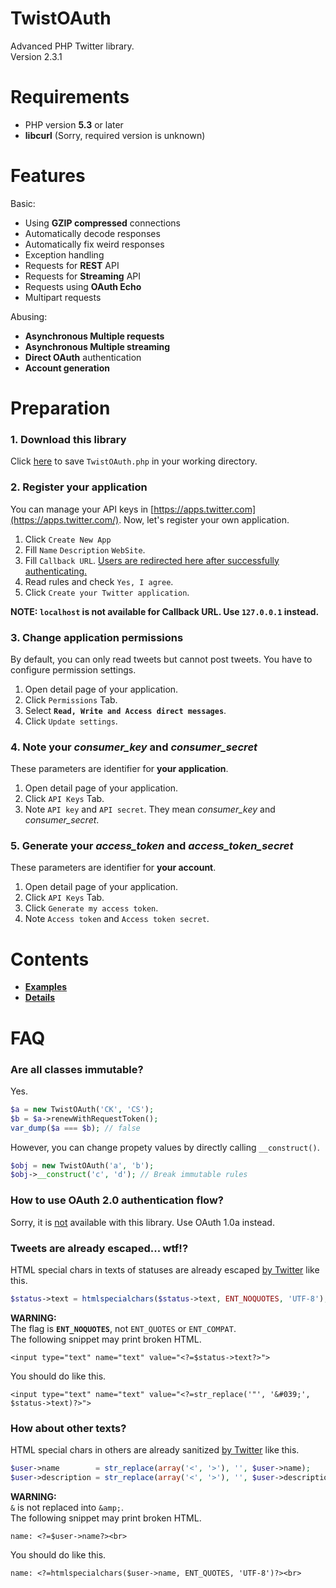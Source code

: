 TwistOAuth
==========

Advanced PHP Twitter library.  
Version 2.3.1

Requirements
============

- PHP version **5.3** or later
- **libcurl** (Sorry, required version is unknown)

Features
========

Basic:

- Using **GZIP compressed** connections
- Automatically decode responses
- Automatically fix weird responses
- Exception handling
- Requests for **REST** API
- Requests for **Streaming** API
- Requests using **OAuth Echo**
- Multipart requests

Abusing:

- **Asynchronous Multiple requests**
- **Asynchronous Multiple streaming**
- **Direct OAuth** authentication
- **Account generation**

Preparation
===========

### 1. Download this library

Click [here](https://github.com/Certainist/TwistOAuth/archive/master.zip) to save `TwistOAuth.php` in your working directory.

### 2. Register your application

You can manage your API keys in [https://apps.twitter.com](https://apps.twitter.com/).
Now, let's register your own application.

1. Click `Create New App`
2. Fill `Name` `Description` `WebSite`.
3. Fill `Callback URL`. <ins>Users are redirected here after successfully authenticating.</ins>
4. Read rules and check `Yes, I agree`.
5. Click `Create your Twitter application`.

**NOTE: `localhost` is not available for Callback URL. Use `127.0.0.1` instead.**

### 3. Change application permissions

By default, you can only read tweets but cannot post tweets.
You have to configure permission settings.

1. Open detail page of your application.
2. Click `Permissions` Tab.
3. Select **`Read, Write and Access direct messages`**.
4. Click `Update settings`.

### 4. Note your *consumer\_key* and *consumer\_secret*

These parameters are identifier for **your application**.

1. Open detail page of your application.
2. Click `API Keys` Tab.
3. Note `API key` and `API secret`. They mean *consumer\_key* and *consumer\_secret*.

### 5. Generate your *access\_token* and *access\_token\_secret*

These parameters are identifier for **your account**.

1. Open detail page of your application.
2. Click `API Keys` Tab.
3. Click `Generate my access token`.
4. Note `Access token` and `Access token secret`.

Contents
========

- **[Examples](https://github.com/Certainist/TwistOAuth/blob/master/README_EXAMPLES.md)**
- **[Details](https://github.com/Certainist/TwistOAuth/blob/master/README_DETAILS.md)**

FAQ
====

### Are all classes immutable?

Yes.

```php
$a = new TwistOAuth('CK', 'CS');
$b = $a->renewWithRequestToken();
var_dump($a === $b); // false
```

However, you can change propety values by directly calling `__construct()`.

```php
$obj = new TwistOAuth('a', 'b');
$obj->__construct('c', 'd'); // Break immutable rules
```

### How to use OAuth 2.0 authentication flow?

Sorry, it is <ins>not</ins> available with this library. Use OAuth 1.0a instead.

### Tweets are already escaped... wtf!?

HTML special chars in texts of statuses are already escaped <ins>by Twitter</ins> like this.

```php
$status->text = htmlspecialchars($status->text, ENT_NOQUOTES, 'UTF-8');
```

**WARNING:**  
The flag is **`ENT_NOQUOTES`**, not `ENT_QUOTES` or `ENT_COMPAT`.  
The following snippet may print broken HTML.

```html+php
<input type="text" name="text" value="<?=$status->text?>">
```

You should do like this.

```html+php
<input type="text" name="text" value="<?=str_replace('"', '&#039;', $status->text)?>">
```

### How about other texts?

HTML special chars in others are already sanitized <ins>by Twitter</ins> like this.

```php
$user->name        = str_replace(array('<', '>'), '', $user->name);
$user->description = str_replace(array('<', '>'), '', $user->description);
```

**WARNING:**  
`&` is not replaced into `&amp;`.  
The following snippet may print broken HTML.

```html+php
name: <?=$user->name?><br>
```

You should do like this.

```html+php
name: <?=htmlspecialchars($user->name, ENT_QUOTES, 'UTF-8')?><br>
```